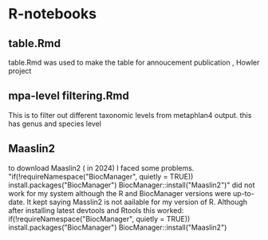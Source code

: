 # R-notebooks

## table.Rmd
table.Rmd was used to make the table for annoucement publication , Howler project

## mpa-level filtering.Rmd
This is to filter out different taxonomic levels from metaphlan4 output. this has genus and species level

## Maaslin2
to download Maaslin2 ( in 2024) I faced some problems.
"if(!requireNamespace("BiocManager", quietly = TRUE))
    install.packages("BiocManager")
BiocManager::install("Maaslin2")" 
did not work for my system although the R and BiocManager versions were up-to-date. It kept saying Masslin2 is not aailable for my version of R.
Although after installing latest devtools and Rtools this worked:
if(!requireNamespace("BiocManager", quietly = TRUE))
    install.packages("BiocManager")
BiocManager::install("Maaslin2")

